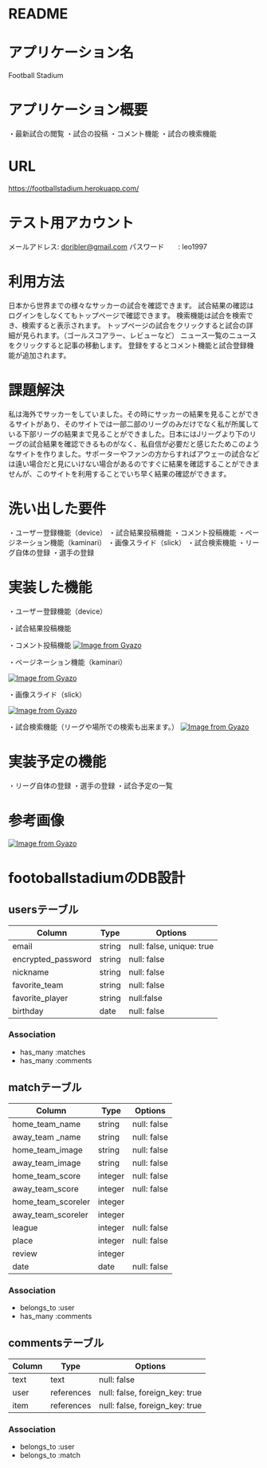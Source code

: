 # README
# アプリケーション名
Football Stadium
# アプリケーション概要
 ・最新試合の閲覧
 ・試合の投稿
 ・コメント機能
 ・試合の検索機能
# URL
https://footballstadium.herokuapp.com/

# テスト用アカウント
メールアドレス: doribler@gmail.com
パスワード　　: leo1997

# 利用方法
日本から世界までの様々なサッカーの試合を確認できます。
試合結果の確認はログインをしなくてもトップページで確認できます。
検索機能は試合を検索でき、検索すると表示されます。
トップページの試合をクリックすると試合の詳細が見られます。（ゴールスコアラー、レビューなど）
ニュース一覧のニュースをクリックすると記事の移動します。
登録をするとコメント機能と試合登録機能が追加されます。

# 課題解決
私は海外でサッカーをしていました。その時にサッカーの結果を見ることができるサイトがあり、そのサイトでは一部二部のリーグのみだけでなく私が所属している下部リーグの結果まで見ることができました。日本にはJリーグより下のリーグの試合結果を確認できるものがなく、私自信が必要だと感じたためこのようなサイトを作りました。サポーターやファンの方からすればアウェーの試合などは遠い場合だと見にいけない場合があるのですぐに結果を確認することができませんが、このサイトを利用することでいち早く結果の確認ができます。

# 洗い出した要件
・ユーザー登録機能（device）
・試合結果投稿機能
・コメント投稿機能
・ページネーション機能（kaminari）
・画像スライド（slick）
・試合検索機能
・リーグ自体の登録
・選手の登録

# 実装した機能
・ユーザー登録機能（device）

・試合結果投稿機能

・コメント投稿機能
[![Image from Gyazo](https://i.gyazo.com/8a2aaac7c4c3206435d662a08d2c6066.png)](https://gyazo.com/8a2aaac7c4c3206435d662a08d2c6066)

・ページネーション機能（kaminari）

[![Image from Gyazo](https://i.gyazo.com/dcc18fc33b981ca6bae6f018de848ef1.gif)](https://gyazo.com/dcc18fc33b981ca6bae6f018de848ef1)

・画像スライド（slick）

[![Image from Gyazo](https://i.gyazo.com/1133c690cc298795eb39033acff87dfa.gif)](https://gyazo.com/1133c690cc298795eb39033acff87dfa)

・試合検索機能（リーグや場所での検索も出来ます。）
[![Image from Gyazo](https://i.gyazo.com/8355838d07ab13c301aec2fd2746739f.gif)](https://gyazo.com/8355838d07ab13c301aec2fd2746739f)

# 実装予定の機能
・リーグ自体の登録
・選手の登録
・試合予定の一覧

# 参考画像
[![Image from Gyazo](https://i.gyazo.com/291adddfb28c3503514b149a0c89a9bf.gif)](https://gyazo.com/291adddfb28c3503514b149a0c89a9bf)

# footoballstadiumのDB設計

## usersテーブル

| Column              | Type   | Options                  |
|-------------------- |------- |------------------------- |
|email                |string  |null: false, unique: true |
|encrypted_password   |string  |null: false               |
|nickname             |string  |null: false               |
|favorite_team        |string  |null: false               |
|favorite_player      |string  |null:false                |
|birthday             |date    |null: false               |


### Association

- has_many :matches
- has_many :comments

## matchテーブル

| Column              | Type   | Options                  |
|-------------------- |------- |------------------------- |
|home_team_name       |string  |null: false               |
|away_team _name      |string  |null: false               |
|home_team_image      |string  |null: false               |
|away_team_image      |string  |null: false               |
|home_team_score      |integer |null: false               |
|away_team_score      |integer |null: false               |
|home_team_scoreler   |integer |                          |
|away_team_scoreler   |integer |                          |
|league               |integer |null: false               |
|place                |integer |null: false               |
|review               |integer |                          |
|date                 |date    |null: false               |

### Association

- belongs_to :user
- has_many   :comments

## commentsテーブル

| Column              | Type      | Options                         |
|-------------------- |---------- |-------------------------------- |
|text                 |text       |null: false                      |
|user                 |references |null: false, foreign_key: true   |
|item                 |references |null: false, foreign_key: true   |


### Association

- belongs_to :user
- belongs_to :match